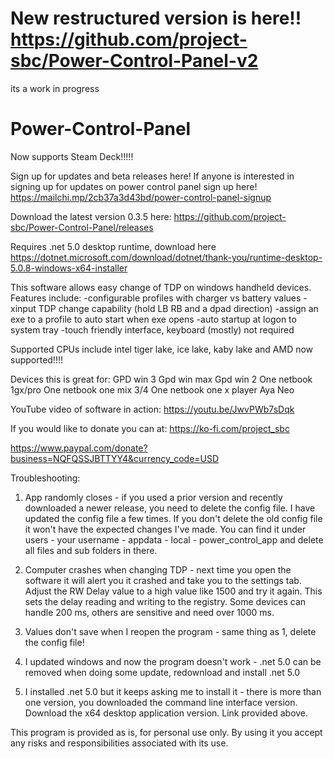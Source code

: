 # New restructured version is here!! https://github.com/project-sbc/Power-Control-Panel-v2 
its a work in progress

# Power-Control-Panel
Now supports Steam Deck!!!!!

Sign up for updates and beta releases here! If anyone is interested in signing up for updates on power control panel sign up here! https://mailchi.mp/2cb37a3d43bd/power-control-panel-signup

Download the latest version 0.3.5 here: https://github.com/project-sbc/Power-Control-Panel/releases

Requires .net 5.0 desktop runtime, download here
https://dotnet.microsoft.com/download/dotnet/thank-you/runtime-desktop-5.0.8-windows-x64-installer

This software allows easy change of TDP on windows handheld devices. 
Features include: 
-configurable profiles with charger vs battery values
-xinput TDP change capability (hold LB RB and a dpad direction)
-assign an exe to a profile to auto start when exe opens
-auto startup at logon to system tray 
-touch friendly interface, keyboard (mostly) not required

Supported CPUs include intel tiger lake, ice lake, kaby lake and 
AMD now supported!!!!

Devices this is great for:
GPD win 3
Gpd win max
Gpd win 2
One netbook 1gx/pro
One netbook one mix 3/4
One netbook one x player
Aya Neo


YouTube video of software in action: https://youtu.be/JwvPWb7sDqk


If you would like to donate you can at:
https://ko-fi.com/project_sbc

https://www.paypal.com/donate?business=NQFQSSJBTTYY4&currency_code=USD



Troubleshooting:
1. App randomly closes - if you used a prior version and recently downloaded a newer release, you need to delete the config file. I have updated the config file a few times. If you don't delete the old config file it won't have the expected changes I've made.
You can find it under users - your username - appdata - local - power_control_app and delete all files and sub folders in there.

2. Computer crashes when changing TDP - next time you open the software it will alert you it crashed and take you to the settings tab. Adjust the RW Delay value to a high value like 1500 and try it again. This sets the delay reading and writing to the registry. Some devices can handle 200 ms, others are sensitive and need over 1000 ms.

3. Values don't save when I reopen the program - same thing as 1, delete the config file!

4. I updated windows and now the program doesn't work - .net 5.0 can be removed when doing some update, redownload and install .net 5.0 

5. I installed .net 5.0 but it keeps asking me to install it - there is more than one version, you downloaded the command line interface version. Download the x64 desktop application version. Link provided above.

This program is provided as is, for personal use only. By using it you accept any risks and responsibilities associated with its use. 

